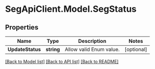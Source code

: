 # SegApiClient.Model.SegStatus
## Properties

Name | Type | Description | Notes
------------ | ------------- | ------------- | -------------
**UpdateStatus** | **string** | Allow valid Enum value. | [optional] 

[[Back to Model list]](../README.md#documentation-for-models) [[Back to API list]](../README.md#documentation-for-api-endpoints) [[Back to README]](../README.md)

